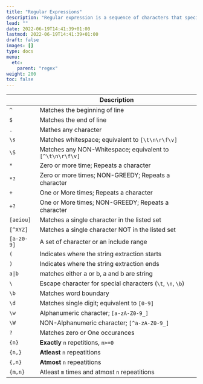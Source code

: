 ```yaml
---
title: "Regular Expressions"
description: "Regular expression is a sequence of characters that specifies a search pattern in text."
lead: ""
date: 2022-06-19T14:41:39+01:00
lastmod: 2022-06-19T14:41:39+01:00
draft: false
images: []
type: docs
menu:
  etc: 
    parent: "regex"
weight: 200
toc: false
---
```


| | Description |
| --- | --- |
| `^` | Matches the beginning of line |
| `$` | Matches the end of line|
| `.` | Mathes any character |
| `\s` | Matches whitespace; equivalent to `[\t\n\r\f\v]`|
| `\S` | Matches any NON-Whitespace; equivalent to `[^\t\n\r\f\v]`|
| `*` | Zero or more time; Repeats a character |
| `*?` | Zero or more times; NON-GREEDY; Repeats a character |
| `+` | One or More times; Repeats a character |
| `+?` | One or More times; NON-GREEDY; Repeats a character |
| `[aeiou]` | Matches a single character in the listed set |
| `[^XYZ]` | Matches a single character NOT in the listed set |
| `[a-z0-9]` | A set of character or an include range|
| `(` | Indicates where the string extraction starts |
| `)` | Indicates where the string extraction ends |
| `a\|b` | matches either a or b, a and b are string |
| `\` | Escape character for special characters (`\t`, `\n`, `\b`) |
| `\b` | Matches word boundary |
| `\d` | Matches single digit; equivalent to `[0-9]` |
| `\w` | Alphanumeric character; `[a-zA-Z0-9_]` |
| `\W` | NON-Alphanumeric character; `[^a-zA-Z0-9_]`|
| `?` | Matches zero or One occurances|
| `{n}` | **Exactly** `n` repetitions, `n>=0` |
| `{n,}` | **Atleast** `n` repeatitions |
| `{,n}` | **Atmost** `n` repeatitions |
| `{m,n}` | Atleast `m` times and atmost `n` repeatitions|
